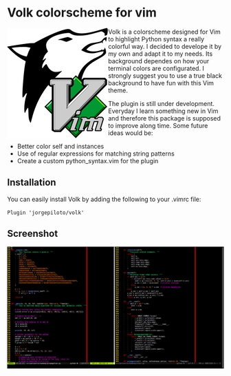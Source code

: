 # Volk colorscheme for vim

<img align="left" src="_static/logo.png">

Volk is a colorscheme designed for Vim to highlight Python syntax a really
colorful way. I decided to develope it by my own and adapt it to my needs.
Its background dependes on how your terminal colors are configurated. I
strongly suggest you to use a true black background to have fun with this Vim
theme.

The plugin is still under development. Everyday I learn something new in Vim
and therefore this package is supposed to improve along time. Some future
ideas would be:

* Better color self and instances
* Use of regular expressions for matching string patterns
* Create a custom python_syntax.vim for the plugin

## Installation

You can easily install Volk by adding the following to your .vimrc file:

```vim
Plugin 'jorgepiloto/volk'
```


## Screenshot

<img align="left" src="_static/screenshot.png">
